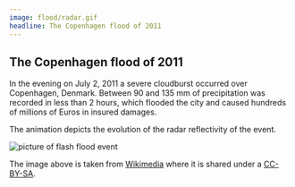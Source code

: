 ```yaml
---
image: flood/radar.gif
headline: The Copenhagen flood of 2011
---
```


## The Copenhagen flood of 2011

In the evening on July 2, 2011 a severe cloudburst occurred over Copenhagen, Denmark. Between 90 and 135 mm of precipitation was recorded in less than 2 hours, which flooded the city and caused hundreds of millions of Euros in insured damages.

The animation depicts the evolution of the radar reflectivity of the event.

![picture of flash flood event](flood/Istedgade_skybrud_2011-07-02.jpg)

The image above is taken from
[Wikimedia](https://commons.m.wikimedia.org/wiki/File:Istedgade_skybrud_2011-07-02.jpg#mw-jump-to-license)
where it is shared under a
[CC-BY-SA](https://creativecommons.org/licenses/by-sa/2.0/deed.en).
